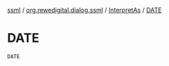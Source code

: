 [ssml](../../index.md) / [org.rewedigital.dialog.ssml](../index.md) / [InterpretAs](index.md) / [DATE](./-d-a-t-e.md)

# DATE

`DATE`